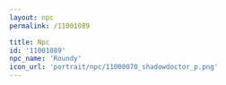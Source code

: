 ```yaml
---
layout: npc
permalink: /11001089

title: Npc
id: '11001089'
npc_name: 'Roundy'
icon_url: 'portrait/npc/11000070_shadowdoctor_p.png'
---
```

